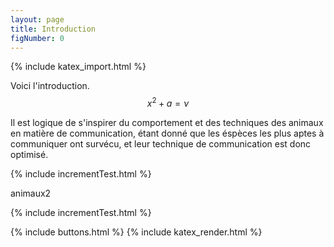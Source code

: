```yaml
---
layout: page
title: Introduction
figNumber: 0
---
```

{% include katex_import.html %}

Voici l'introduction. $$ x^{2} + a = \nu $$

Il est logique de s'inspirer du comportement et des techniques des animaux en matière de communication, étant donné que les éspèces les plus aptes à communiquer ont survécu, et leur technique de communication est donc optimisé.

{% include incrementTest.html %}

animaux2

{% include incrementTest.html %}

{% include buttons.html %}
{% include katex_render.html %}
